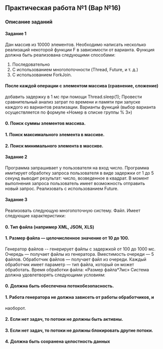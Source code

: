 ## Практическая работа №1 (Вар №16)
### Описание заданий
#### Задание 1
Дан массив из 10000 элементов. Необходимо написать несколько 
реализаций некоторой функции F в зависимости от варианта. Функция должна 
быть реализована следующими способами:
1. Последовательно
2. С использованием многопоточности (Thread, Future, и т. д.)
3. С использованием ForkJoin.
#### После каждой операции с элементом массива (сравнение, сложение) 
добавить задержку в 1 мс при помощи Thread.sleep(1);
Провести сравнительный анализ затрат по времени и памяти при запуске 
каждого из вариантов реализации.
Варианты функций (выбор варианта осуществляется по формуле «Номер в 
списке группы % 3»)
#### 0. Поиск суммы элементов массива.
#### 1. Поиск максимального элемента в массиве.
#### 2. Поиск минимального элемента в массиве.
#### Задание 2
Программа запрашивает у пользователя на вход число. Программа 
имитирует обработку запроса пользователя в виде задержки от 1 до 5 секунд 
выводит результат: число, возведенное в квадрат. В момент выполнения запроса 
пользователь имеет возможность отправить новый запрос. Реализовать с 
использованием Future.
#### Задание 3
Реализовать следующую многопоточную систему.
Файл. Имеет следующие характеристики:
#### 0. Тип файла (например XML, JSON, XLS)
#### 1. Размер файла — целочисленное значение от 10 до 100.
Генератор файлов -- генерирует файлы с задержкой от 100 до 1000 мс.
Очередь — получает файлы из генератора. Вместимость очереди — 5 
файлов.
Обработчик файлов — получает файл из очереди. Каждый обработчик 
имеет параметр — тип файла, который он может обработать. Время обработки 
файла: «Размер файла*7мс»
Система должна удовлетворять следующими условиям:
#### 0. Должна быть обеспечена потокобезопасность.
#### 1. Работа генератора не должна зависеть от работы обработчиков, и 
наоборот.
#### 2.  Если нет задач, то потоки не должны быть активны.
#### 3.  Если нет задач, то потоки не должны блокировать другие потоки.
#### 4.  Должна быть сохранена целостность данных
